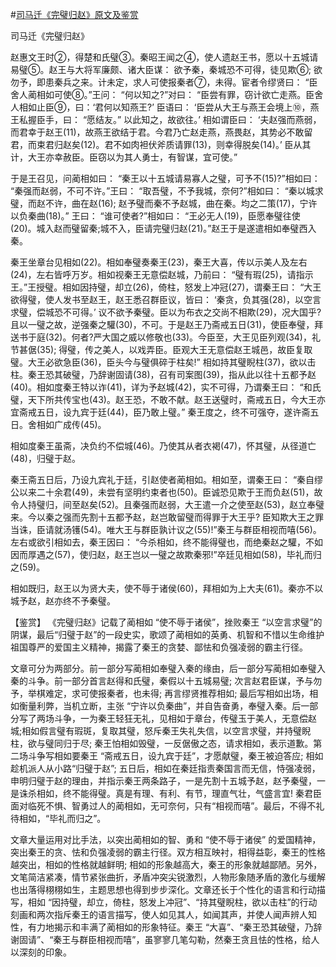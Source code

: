 #[司马迁《完璧归赵》原文及鉴赏](https://www.vrrw.net/wx/10067.html)

司马迁《完璧归赵》

赵惠文王时②，得楚和氏璧③。秦昭王闻之④，使人遗赵王书，愿以十五城请易璧⑤。赵王与大将军廉颇、诸大臣谋： 欲予秦，秦城恐不可得，徒见欺⑥; 欲勿予，即患秦兵之来。计未定，求人可使报秦者⑦，未得。宦者令缪贤曰： “臣舍人蔺相如可使⑧。”王问： “何以知之?”对曰： “臣尝有罪，窃计欲亡走燕。臣舍人相如止臣⑨，曰：‘君何以知燕王?’ 臣语曰： ‘臣尝从大王与燕王会境上⑩，燕王私握臣手，曰： “愿结友。” 以此知之，故欲往。’ 相如谓臣曰： ‘夫赵强而燕弱，而君幸于赵王(11)，故燕王欲结于君。今君乃亡赵走燕，燕畏赵，其势必不敢留君，而束君归赵矣(12)。君不如肉袒伏斧质请罪(13)，则幸得脱矣(14)。’ 臣从其计，大王亦幸赦臣。臣窃以为其人勇士，有智谋，宜可使。”

于是王召见，问蔺相如曰： “秦王以十五城请易寡人之璧，可予不(15)?”相如曰： “秦强而赵弱，不可不许。”王曰： “取吾璧，不予我城，奈何?”相如曰： “秦以城求璧，而赵不许，曲在赵(16); 赵予璧而秦不予赵城，曲在秦。均之二策(17)，宁许以负秦曲(18)。” 王曰： “谁可使者?”相如曰： “王必无人(19)，臣愿奉璧往使(20)。城入赵而璧留秦;城不入，臣请完璧归赵(21)。”赵王于是遂遣相如奉璧西入秦。

秦王坐章台见相如(22)。相如奉璧奏秦王(23)，秦王大喜，传以示美人及左右(24)，左右皆呼万岁。相如视秦王无意偿赵城，乃前曰： “璧有瑕(25)，请指示王。”王授璧。相如因持璧，却立(26)，倚柱，怒发上冲冠(27)，谓秦王曰： “大王欲得璧，使人发书至赵王，赵王悉召群臣议，皆曰： ‘秦贪，负其强(28)，以空言求璧，偿城恐不可得。’ 议不欲予秦璧。臣以为布衣之交尚不相欺(29)，况大国乎?且以一璧之故，逆强秦之驩(30)，不可。于是赵王乃斋戒五日(31)，使臣奉璧，拜送书于庭(32)。何者?严大国之威以修敬也(33)。今臣至，大王见臣列观(34)，礼节甚倨(35); 得璧，传之美人，以戏弄臣。臣观大王无意偿赵王城邑，故臣复取璧。大王必欲急臣(36)，臣头今与璧俱碎于柱矣!” 相如持其璧睨柱(37)，欲以击柱。秦王恐其破璧，乃辞谢固请(38)，召有司案图(39)，指从此以往十五都予赵(40)。相如度秦王特以诈(41)，详为予赵城(42)，实不可得，乃谓秦王曰： “和氏璧，天下所共传宝也(43)。赵王恐，不敢不献。赵王送璧时，斋戒五日，今大王亦宜斋戒五日，设九宾于廷(44)，臣乃敢上璧。” 秦王度之，终不可强夺，遂许斋五日。舍相如广成传(45)。

相如度秦王虽斋，决负约不偿城(46)。乃使其从者衣褐(47)，怀其璧，从径道亡(48)，归璧于赵。

秦王斋五日后，乃设九宾礼于廷，引赵使者蔺相如。相如至，谓秦王曰： “秦自缪公以来二十余君(49)，未尝有坚明约束者也(50)。臣诚恐见欺于王而负赵(51)，故令人持璧归，间至赵矣(52)。且秦强而赵弱，大王遣一介之使至赵(53)，赵立奉璧来。今以秦之强而先割十五都予赵，赵岂敢留璧而得罪于大王乎? 臣知欺大王之罪当诛，臣请就汤镬(54)。唯大王与群臣孰计议之(55)!”秦王与群臣相视而嘻(56)。左右或欲引相如去，秦王因曰： “今杀相如，终不能得璧也，而绝秦赵之驩，不如因而厚遇之(57)，使归赵，赵王岂以一璧之故欺秦邪!”卒廷见相如(58)，毕礼而归之(59)。

相如既归，赵王以为贤大夫，使不辱于诸侯(60)，拜相如为上大夫(61)。秦亦不以城予赵，赵亦终不予秦璧。



【鉴赏】 《完璧归赵》记载了蔺相如 “使不辱于诸侯”，挫败秦王 “以空言求璧”的阴谋，最后“归璧于赵”的一段史实，歌颂了蔺相如的英勇、机智和不惜以生命维护祖国尊严的爱国主义精神，揭露了秦王的贪婪、鄙怯和负强凌弱的霸主行径。

文章可分为两部分。前一部分写蔺相如奉璧入秦的缘由，后一部分写蔺相如奉璧入秦的斗争。前一部分首言赵得和氏璧，秦假以十五城易璧; 次言赵君臣谋，予与勿予，举棋难定，求可使报秦者，也未得; 再言缪贤推荐相如; 最后写相如出场，相如衡量利弊，当机立断，主张 “宁许以负秦曲”，并自告奋勇，奉璧入秦。后一部分写了两场斗争，一为秦王轻狂无礼，见相如于章台，传璧玉于美人，无意偿赵城;相如假言璧有瑕斑，复取其璧，怒斥秦王失礼失信，以空言求璧，并持璧睨柱，欲与璧同归于尽; 秦王怕相如毁璧，一反倨傲之态，请求相如，表示道歉。第二场斗争写相如要秦王 “斋戒五日，设九宾于廷”，才愿献璧，秦王被迫答应; 相如趁机派人从小路“归璧于赵”; 五日后，相如在秦廷指责秦国言而无信，恃强凌弱，申明归璧于赵的理由，并指示秦王两条路子，一是先割十五城予赵，赵予秦璧，一是诛杀相如，终不能得璧。真是有理、有利、有节，理直气壮，气盛言宜! 秦君臣面对临死不惧、智勇过人的蔺相如，无可奈何，只有“相视而嘻”。最后，不得不礼待相如，“毕礼而归之”。

文章大量运用对比手法，以突出蔺相如的智、勇和 “使不辱于诸侯” 的爱国精神，突出秦王的贪、怯和负强凌弱的霸主行径。双方相互映衬，相得益彰，秦王的性格越突出，相如的性格就越鲜明; 相如的形象越高大，秦王的形象就越鄙陋。另外，文笔简洁紧凑，情节紧张曲折，矛盾冲突尖锐激烈，人物形象随矛盾的激化与缓解也出落得栩栩如生，主题思想也得到步步深化。文章还长于个性化的语言和行动描写，相如 “因持璧，却立，倚柱，怒发上冲冠”、“持其璧睨柱，欲以击柱”的行动刻画和两次指斥秦王的语言描写，使人如见其人，如闻其声，并使人闻声辨人知性，有力地揭示和丰满了蔺相如的形象特征。秦王 “大喜”、“秦王恐其破璧，乃辞谢固请”、“秦王与群臣相视而嘻”，虽寥寥几笔勾勒，然秦王贪且怯的性格，给人以深刻的印象。

